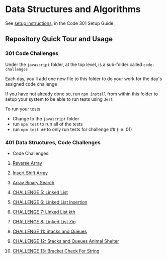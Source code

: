 # Data Structures and Algorithms

See [setup instructions](https://codefellows.github.io/setup-guide/code-301/3-code-challenges), in the Code 301 Setup Guide.

## Repository Quick Tour and Usage

### 301 Code Challenges

Under the `javascript` folder, at the top level, is a sub-folder called `code-challenges`

Each day, you'll add one new file to this folder to do your work for the day's assigned code challenge

If you have not already done so, run `npm install` from within this folder to setup your system to be able to run tests using `Jest`

To run your tests

- Change to the `javascript` folder
- run `npm test` to run all of the tests
- run `npm test ##` to only run tests for challenge ## (i.e. 01)

### 401 Data Structures, Code Challenges

- Code Challenges:

1. [Reverse Array](./Code-Challenges/reverseArray.md)

2. [Insert Shift Array](./Code-Challenges/insertshiftArray.md)

3. [Array Binary Search](./Code-Challenges/array-binary-search.md)

4. [CHALLENGE 5: Linked List](./javascript/linked-list/LinkedList.md)

5. [CHALLENGE 6: Linked List Insertion](./javascript/linked-list/linkedListIns.md)

6. [CHALLENGE 7: Linked List kth](./javascript/linked-list/linkedListkth.md)

7. [CHALLENGE 8: Linked List Zip](./javascript//linked-list/linked-list-zip.md)

8. [CHALLENGE 11: Stacks and Queues](./javascript/stack-queue/stack-and-queue.md)

9. [CHALLENGE 12: Stacks and Queues Animal Shelter](./javascript/stack-queue/stack-queue-animal-shelter.md)

10. [CHALLENGE 13: Bracket Check For String](./javascript/stack-queue/stack-queue-brackets.md)

